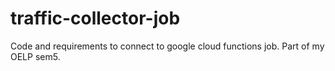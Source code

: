 # traffic-collector-job
Code and requirements to connect to google cloud functions job. Part of my OELP sem5.
